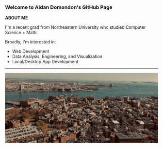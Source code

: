 ### Welcome to Aidan Domondon's GitHub Page 

**ABOUT ME**

I'm a recent grad from Northeastern University who studied Computer Science + Math. 


Broadly, I'm interested in:
- Web Development
- Data Analysis, Engineering, and Visualization
- Local/Desktop App Development


***

![Picture of the North End of Boston](https://github.com/aidandomondon/aidandomondon/blob/main/ai_ml.webp?raw=true)

